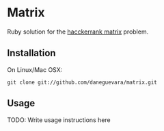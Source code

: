 # Matrix

Ruby solution for the [hacckerrank matrix](https://www.hackerrank.com/challenges/matrix) problem.

## Installation

On Linux/Mac OSX:
```
git clone git://github.com/daneguevara/matrix.git
```

## Usage

TODO: Write usage instructions here
